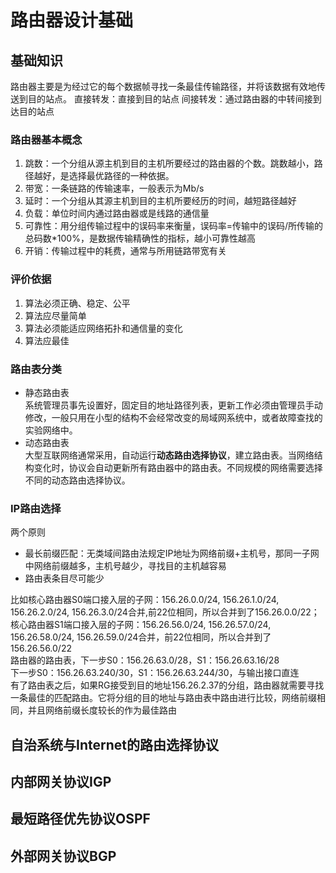 # 路由器设计基础
## 基础知识
路由器主要是为经过它的每个数据帧寻找一条最佳传输路径，并将该数据有效地传送到目的站点。
直接转发：直接到目的站点
间接转发：通过路由器的中转间接到达目的站点
### 路由器基本概念
1. 跳数：一个分组从源主机到目的主机所要经过的路由器的个数。跳数越小，路径越好，是选择最优路径的一种依据。
2. 带宽：一条链路的传输速率，一般表示为Mb/s
3. 延时：一个分组从其源主机到目的主机所要经历的时间，越短路径越好
4. 负载：单位时间内通过路由器或是线路的通信量
5. 可靠性：用分组传输过程中的误码率来衡量，误码率=传输中的误码/所传输的总码数*100%，是数据传输精确性的指标，越小可靠性越高
6. 开销：传输过程中的耗费，通常与所用链路带宽有关
### 评价依据
1. 算法必须正确、稳定、公平
2. 算法应尽量简单
3. 算法必须能适应网络拓扑和通信量的变化
4. 算法应最佳
### 路由表分类
- 静态路由表  
系统管理员事先设置好，固定目的地址路径列表，更新工作必须由管理员手动修改，一般只用在小型的结构不会经常改变的局域网系统中，或者故障查找的实验网络中。
- 动态路由表  
大型互联网络通常采用，自动运行**动态路由选择协议**，建立路由表。当网络结构变化时，协议会自动更新所有路由器中的路由表。不同规模的网络需要选择不同的动态路由选择协议。
### IP路由选择
两个原则
- 最长前缀匹配：无类域间路由法规定IP地址为网络前缀+主机号，那同一子网中网络前缀越多，主机号越少，寻找目的主机越容易
- 路由表条目尽可能少

比如核心路由器S0端口接入层的子网：156.26.0.0/24, 156.26.1.0/24, 156.26.2.0/24, 156.26.3.0/24合并,前22位相同，所以合并到了156.26.0.0/22；
核心路由器S1端口接入层的子网：156.26.56.0/24, 156.26.57.0/24, 156.26.58.0/24, 156.26.59.0/24合并，前22位相同，所以合并到了156.26.56.0/22  
路由器的路由表，下一步S0：156.26.63.0/28，S1：156.26.63.16/28  
下一步S0：156.26.63.240/30，S1：156.26.63.244/30，与输出接口直连  
有了路由表之后，如果RG接受到目的地址156.26.2.37的分组，路由器就需要寻找一条最佳的匹配路由。它将分组的目的地址与路由表中路由进行比较，网络前缀相同，并且网络前缀长度较长的作为最佳路由
## 自治系统与Internet的路由选择协议
## 内部网关协议IGP
## 最短路径优先协议OSPF
## 外部网关协议BGP